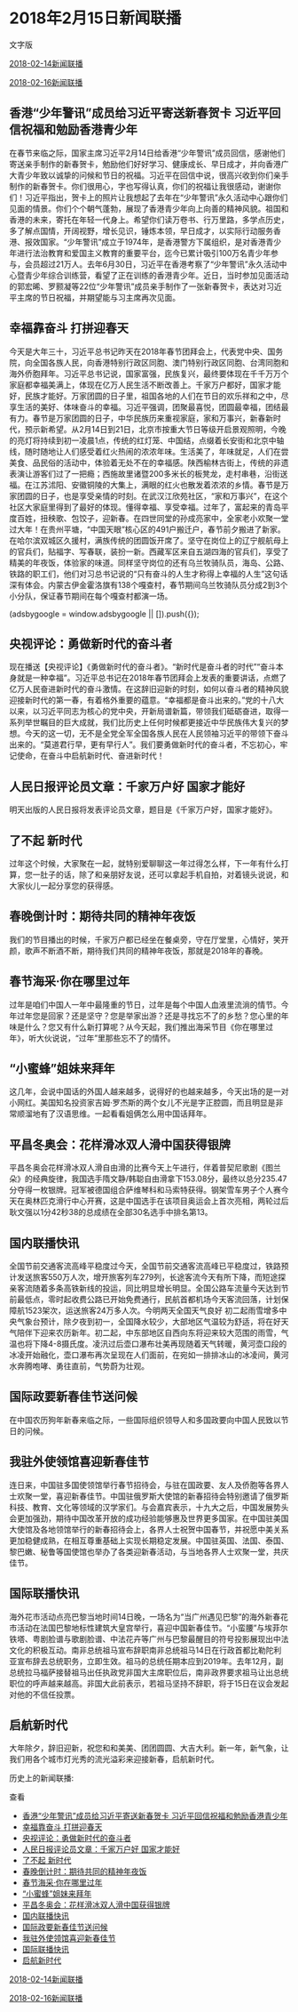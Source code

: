 







# 2018年2月15日新闻联播
 文字版








[2018-02-14新闻联播](/xinwenlianbo/20180214)


[2018-02-16新闻联播](/xinwenlianbo/20180216)





## 香港“少年警讯”成员给习近平寄送新春贺卡 习近平回信祝福和勉励香港青少年


在春节来临之际，国家主席习近平2月14日给香港“少年警讯”成员回信，感谢他们寄送亲手制作的新春贺卡，勉励他们好好学习、健康成长、早日成才，并向香港广大青少年致以诚挚的问候和节日的祝福。习近平在回信中说，很高兴收到你们亲手制作的新春贺卡。你们很用心，字也写得认真，你们的祝福让我很感动，谢谢你们！习近平指出，贺卡上的照片让我想起了去年在“少年警讯”永久活动中心跟你们见面的情景。你们个个朝气蓬勃，展现了香港青少年向上向善的精神风貌。祖国和香港的未来，寄托在年轻一代身上。希望你们读万卷书、行万里路，多学点历史，多了解点国情，开阔视野，增长见识，锤炼本领，早日成才，以实际行动服务香港、报效国家。“少年警讯”成立于1974年，是香港警方下属组织，是对香港青少年进行法治教育和爱国主义教育的重要平台，迄今已累计吸引100万名青少年参与，会员超过21万人。去年6月30日，习近平在香港考察了“少年警讯”永久活动中心暨青少年综合训练营，看望了正在训练的香港青少年。近日，当时参加见面活动的郭宏晞、罗颢凝等22位“少年警讯”成员亲手制作了一张新春贺卡，表达对习近平主席的节日祝福，并期望能与习主席再次见面。


## 幸福靠奋斗 打拼迎春天


今天是大年三十，习近平总书记昨天在2018年春节团拜会上，代表党中央、国务院，向全国各族人民，向香港特别行政区同胞、澳门特别行政区同胞、台湾同胞和海外侨胞拜年。习近平总书记说，国家富强，民族复兴，最终要体现在千千万万个家庭都幸福美满上，体现在亿万人民生活不断改善上。千家万户都好，国家才能好，民族才能好。万家团圆的日子里，祖国各地的人们在节日的欢乐祥和之中，尽享生活的美好、体味奋斗的幸福。习近平强调，团聚最喜悦，团圆最幸福，团结最有力。春节是万家团圆的日子，中华民族历来重视家庭，家和万事兴，新春新时代，预示新希望。从2月14日到21日，北京市按重大节日等级开启景观照明，今晚的亮灯将持续到初一凌晨1点，传统的红灯笼、中国结，点缀着长安街和北京中轴线，随时随地让人们感受着红火热闹的浓浓年味。生活美了，年味就足，人们在尝美食、品民俗的活动中，体验着无处不在的幸福感。陕西榆林古街上，传统的非遗表演让游客们过了一把瘾；西施故里诸暨200多米长的板凳龙，走村串巷，沿街送福。在江苏沭阳、安徽铜陵的大集上，满眼的红火也散发着浓浓的乡情。春节是万家团圆的日子，也是享受亲情的时刻。在武汉江欣苑社区，“家和万事兴”，在这个社区大家庭里得到了最好的体现。懂得幸福、享受幸福。过年了，富起来的青岛平度百姓，扭秧歌、包饺子，迎新春。在四世同堂的孙成亮家中，全家老小欢聚一堂过大年！在贵州平塘，“中国天眼”核心区的491户搬迁户，春节前夕搬进了新家。在哈尔滨双城区久援村，满族传统的团圆饭开席了。坚守在岗位上的辽宁舰航母上的官兵们，贴福字、写春联，装扮一新。西藏军区来自五湖四海的官兵们，享受了精美的年夜饭，体验家的味道。同样坚守岗位的还有乌兰牧骑队员，海岛、公路、铁路的职工们，他们对习总书记说的“只有奋斗的人生才称得上幸福的人生”这句话深有体会。内蒙古伊金霍洛旗有138个嘎查村，春节期间乌兰牧骑队员分成2到3个小分队，保证春节期间在每个嘎查村都演一场。





 (adsbygoogle = window.adsbygoogle || []).push({});

 
## 央视评论：勇做新时代的奋斗者


现在播送【央视评论】《勇做新时代的奋斗者》。“新时代是奋斗者的时代”“奋斗本身就是一种幸福”。习近平总书记在2018年春节团拜会上发表的重要讲话，点燃了亿万人民奋进新时代的奋斗激情。在这辞旧迎新的时刻，如何以奋斗者的精神风貌迎接新时代的第一春，有着格外重要的蕴意。“幸福都是奋斗出来的。”党的十八大以来，以习近平同志为核心的党中央，开新局谱新篇，带领我们砥砺奋进，取得一系列举世瞩目的巨大成就，我们比历史上任何时候都更接近中华民族伟大复兴的梦想。今天的这一切，无不是全党全军全国各族人民在人民领袖习近平的带领下奋斗出来的。“莫道君行早，更有早行人”。我们要勇做新时代的奋斗者，不忘初心，牢记使命，在奋斗中启航新时代、奋进新时代！


## 人民日报评论员文章：千家万户好 国家才能好


明天出版的人民日报将发表评论员文章，题目是《千家万户好，国家才能好》。


## 了不起 新时代


过年这个时候，大家聚在一起，就特别爱聊聊这一年过得怎么样，下一年有什么打算，您一肚子的话，除了和亲朋好友说，还可以拿起手机自拍，对着镜头说说，和大家伙儿一起分享您的获得感。


## 春晚倒计时：期待共同的精神年夜饭


我们的节目播出的时候，千家万户都已经坐在餐桌旁，守在厅堂里，心情好，笑开颜，歌声不断酒不断，期待我们共同的精神年夜饭，那就是2018年的春晚。


## 春节海采·你在哪里过年


过年是咱们中国人一年中最隆重的节日，过年是每个中国人血液里流淌的情节。今年过年您是回家？还是坚守？您是举家出游？还是寻找忘不了的乡愁？您心里的年味是什么？您又有什么新打算呢？从今天起，我们推出海采节目《你在哪里过年》，听大伙说说，“过年”里那些忘不了的情怀。


## “小蜜蜂”姐妹来拜年


这几年，会说中国话的外国人越来越多，说得好的也越来越多，今天出场的是一对小网红。美国知名投资家吉姆·罗杰斯的两个女儿不光是字正腔圆，而且明显是非常顺溜地有了汉语思维。一起看看姐俩怎么用中国话拜年。


## 平昌冬奥会：花样滑冰双人滑中国获得银牌


平昌冬奥会花样滑冰双人滑自由滑的比赛今天上午进行，伴着普契尼歌剧《图兰朵》的经典旋律，我国选手隋文静/韩聪自由滑拿下153.08分，最终以总分235.47分夺得一枚银牌。冠军被德国组合萨维琴科和马索特获得。钢架雪车男子个人赛今天在奥林匹克滑行中心开赛，这是中国选手在该项目奥运会上首次亮相，两轮过后耿文强以1分42秒38的总成绩在全部30名选手中排名第13。


## 国内联播快讯


全国节前交通客流高峰平稳度过今天，全国节前交通客流高峰已平稳度过，铁路预计发送旅客550万人次，增开旅客列车279列，长途客流今天有所下降，而短途探亲客流随着多条高铁新线的投运，同比明显增长明显。全国公路车流量今天达到节前最低点，零时起收费公路已开始免费通行，民航首都机场今天客流回落，计划保障航1523架次，运送旅客24万多人次。今明两天全国天气良好 初二起雨雪增多中央气象台预计，除夕夜到初一，全国降水较少，大部地区气温较为舒适，将在好天气陪伴下迎来农历新年。初二起，中东部地区自西向东将迎来较大范围的雨雪，气温也将下降4-8摄氏度。凌汛过后壶口瀑布壮美再现随着天气转暖，黄河壶口段的冰凌开始融化，壶口瀑布再次呈现在人们面前，在宛如一排排冰山的冰凌间，黄河水奔腾咆哮、勇往直前，气势蔚为壮观。


## 国际政要新春佳节送问候


在中国农历狗年新春来临之际，一些国际组织领导人和多国政要向中国人民致以节日的问候。


## 我驻外使领馆喜迎新春佳节


连日来，中国驻多国使领馆举行春节招待会，与驻在国政要、友人及侨胞等各界人士欢聚一堂，喜迎新春佳节。中国驻俄罗斯大使馆的新春招待会特别邀请了俄罗斯科技、教育、文化等领域的汉学家们。与会嘉宾表示，十九大之后，中国发展势头会更加强劲，期待中国改革开放的成功经验能够惠及世界更多国家。在中国驻美国大使馆及各地领馆举行的新春招待会上，各界人士祝贺中国春节，并祝愿中美关系更加稳健成熟，在相互尊重基础上实现长期稳定发展。中国驻英国、法国、泰国、黎巴嫩、秘鲁等国使馆也举办了各类迎新春活动，与当地各界人士欢聚一堂，共庆佳节。


## 国际联播快讯


海外花市活动点亮巴黎当地时间14日晚，一场名为“当广州遇见巴黎”的海外新春花市活动在法国巴黎地标性建筑大皇宫举行，喜迎中国新春佳节。“小蛮腰”与埃菲尔铁塔、粤剧脸谱与歌剧脸谱、中法花卉等广州与巴黎最醒目的符号投影展现出中法文化的积极互动。南非总统祖马宣布辞职南非总统祖马14日在行政首都比勒陀利亚宣布辞去总统职务，立即生效。祖马的总统任期本应到2019年。去年12月，副总统拉马福萨接替祖马出任执政党非国大主席职位后，南非政界要求祖马让出总统职位的呼声越来越高。非国大此前表示，若祖马坚持不辞职，将于15日在议会发起对他的不信任投票。


## 启航新时代


大年除夕，辞旧迎新，祝您和和美美、团团圆圆、大吉大利。新一年，新气象，让我们用各个城市灯光秀的流光溢彩来迎接新春，启航新时代。






历史上的新闻联播:

 查看
 

* [香港“少年警讯”成员给习近平寄送新春贺卡 习近平回信祝福和勉励香港青少年](#香港“少年警讯”成员给习近平寄送新春贺卡-习近平回信祝福和勉励香港青少年)
* [幸福靠奋斗 打拼迎春天](#幸福靠奋斗-打拼迎春天)
* [央视评论：勇做新时代的奋斗者](#央视评论：勇做新时代的奋斗者)
* [人民日报评论员文章：千家万户好 国家才能好](#人民日报评论员文章：千家万户好-国家才能好)
* [了不起 新时代](#了不起-新时代)
* [春晚倒计时：期待共同的精神年夜饭](#春晚倒计时：期待共同的精神年夜饭)
* [春节海采·你在哪里过年](#春节海采·你在哪里过年)
* [“小蜜蜂”姐妹来拜年](#“小蜜蜂”姐妹来拜年)
* [平昌冬奥会：花样滑冰双人滑中国获得银牌](#平昌冬奥会：花样滑冰双人滑中国获得银牌)
* [国内联播快讯](#国内联播快讯)
* [国际政要新春佳节送问候](#国际政要新春佳节送问候)
* [我驻外使领馆喜迎新春佳节](#我驻外使领馆喜迎新春佳节)
* [国际联播快讯](#国际联播快讯)
* [启航新时代](#启航新时代)






[2018-02-14新闻联播](/xinwenlianbo/20180214)


[2018-02-16新闻联播](/xinwenlianbo/20180216)




